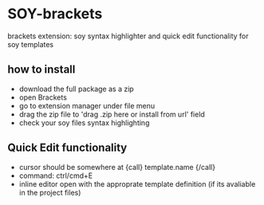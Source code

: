 # SOY-brackets
brackets extension: soy syntax highlighter and quick edit functionality for soy templates

## how to install
- download the full package as a zip
- open Brackets
- go to extension manager under file menu
- drag the zip file to 'drag .zip here or install from url' field
- check your soy files syntax highlighting

## Quick Edit functionality
- cursor should be somewhere at {call} template.name {/call}
- command: ctrl/cmd+E
- inline editor open with the approprate template definition (if its avaliable in the project files)
